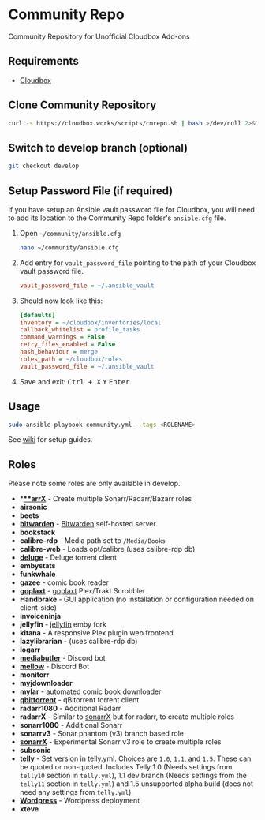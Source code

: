 # Community Repo

Community Repository for Unofficial Cloudbox Add-ons

## Requirements

- [Cloudbox](https://github.com/Cloudbox/Cloudbox/)

## Clone Community Repository

```bash
curl -s https://cloudbox.works/scripts/cmrepo.sh | bash >/dev/null 2>&1; cd ~/community
```

## Switch to develop branch (optional)

```bash
git checkout develop
```


## Setup Password File (if required)

If you have setup an Ansible vault password file for Cloudbox, you will need to add its location to the Community Repo folder's `ansible.cfg` file.

1. Open `~/community/ansible.cfg`

   ```bash
   nano ~/community/ansible.cfg
   ```

2. Add entry for `vault_password_file` pointing to the path of your Cloudbox vault password file.

   ```ini
   vault_password_file = ~/.ansible_vault
   ```

3. Should now look like this:

   ```ini
   [defaults]
   inventory = ~/cloudbox/inventories/local
   callback_whitelist = profile_tasks
   command_warnings = False
   retry_files_enabled = False
   hash_behaviour = merge
   roles_path = ~/cloudbox/roles
   vault_password_file = ~/.ansible_vault
   ```

1. Save and exit: <kbd class="platform-all">Ctrl + X</kbd> <kbd class="platform-all">Y</kbd> <kbd class="platform-all">Enter</kbd>


## Usage

```bash
sudo ansible-playbook community.yml --tags <ROLENAME>
```

See [wiki](https://github.com/Cloudbox/Community/wiki) for setup guides.


## Roles
Please note some roles are only available in develop.

- ***[**arrX](../../wiki/***arrX-(Sonarr-Radarr-Bazarr))** - Create multiple Sonarr/Radarr/Bazarr roles
- **airsonic**
- **beets**
- **[bitwarden](../../wiki/Bitwarden)** - [Bitwarden](https://bitwarden.com/) self-hosted server.
- **bookstack**
- **calibre-rdp** - Media path set to `/Media/Books`
- **calibre-web** - Loads opt/calibre  (uses calibre-rdp db)
- **[deluge](../../wiki/Deluge)** - Deluge torrent client
- **embystats**
- **funkwhale**
- **gazee** - comic book reader
- **[goplaxt](../../wiki/Goplaxt)** - [goplaxt](https://github.com/XanderStrike/goplaxt) Plex/Trakt Scrobbler
- **Handbrake** - GUI application (no installation or configuration needed on client-side)
- **invoiceninja**
- **jellyfin** - [jellyfin](https://github.com/jellyfin/jellyfin) emby fork
- **kitana** - A responsive Plex plugin web frontend
- **lazylibrarian** - (uses calibre-rdp db)
- **logarr**
- **[mediabutler](../../wiki/Mediabutler)** - Discord bot
- **[mellow](../../wiki/Mellow-Discord-Bot)** - Discord Bot
- **monitorr**
- **myjdownloader**
- **mylar** - automated comic book downloader
- **[qbittorrent](../../wiki/qBitorrent)** - qBitorrent torrent client
- **radarr1080** - Additional Radarr
- **radarrX** - Similar to [sonarrX](../../wiki/SonarrX) but for radarr, to create multiple roles
- **sonarr1080** - Additional Sonarr
- **sonarrv3** - Sonar phantom (v3) branch based role
- **[sonarrX](../../wiki/SonarrX)** - Experimental Sonarr v3 role to create multiple roles
- **subsonic**
- **telly** - Set version in telly.yml. Choices are `1.0`, `1.1`, and `1.5`. These can be quoted or non-quoted. Includes Telly 1.0 (Needs settings from `telly10` section in `telly.yml`), 1.1 dev branch (Needs settings from the `telly11` section  in  `telly.yml`) and 1.5 unsupported alpha build (does not need any settings from `telly.yml`).
- **[Wordpress](../../wiki/Wordpress)** - Wordpress deployment
- **xteve**
